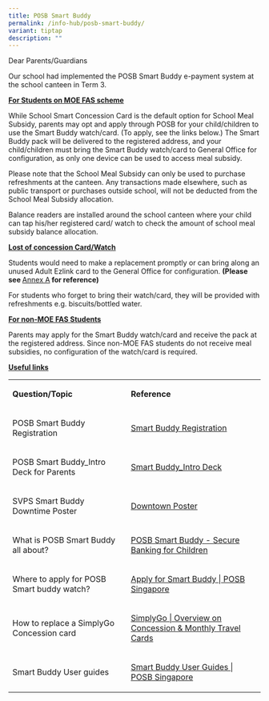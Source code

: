 ```yaml
---
title: POSB Smart Buddy
permalink: /info-hub/posb-smart-buddy/
variant: tiptap
description: ""
---
```

<p>Dear Parents/Guardians</p>
<p>Our school had implemented the POSB Smart Buddy e-payment system at the
school canteen in Term 3.</p>
<p><strong><u>For Students on MOE FAS scheme</u></strong>
</p>
<p>While School Smart Concession Card is the default option for School Meal
Subsidy, parents may opt and apply through POSB for your child/children
to use the Smart Buddy watch/card. (To apply, see the links below.) The
Smart Buddy pack will be delivered to the registered address, and your
child/children must bring the Smart Buddy watch/card to General Office
for configuration, as only one device can be used to access meal subsidy.</p>
<p>Please note that the School Meal Subsidy can only be used to purchase
refreshments at the canteen. Any transactions made elsewhere, such as public
transport or purchases outside school, will not be deducted from the School
Meal Subsidy allocation.</p>
<p>Balance readers are installed around the school canteen where your child
can tap his/her registered card/ watch to check the amount of school meal
subsidy balance allocation.</p>
<p><strong><u>Lost of concession Card/Watch</u></strong>
</p>
<p>Students would need to make a replacement promptly or can bring along
an unused Adult Ezlink card to the General Office for configuration. <strong>(Please see </strong>
<a href="https://drive.google.com/file/d/1uSHfFbbsbgHk8tQZbohZ-pbMi9jUJBAj/view?usp=sharing" rel="noopener nofollow" target="_blank">Annex A</a><strong> for reference)</strong>
</p>
<p>For students who forget to bring their watch/card, they will be provided
with refreshments e.g. biscuits/bottled water.</p>
<p><strong><u>For non-MOE FAS Students</u></strong>
</p>
<p>Parents may apply for the Smart Buddy watch/card and receive the pack
at the registered address. Since non-MOE FAS students do not receive meal
subsidies, no configuration of the watch/card is required.</p>
<p><strong><u>Useful links</u></strong>
</p>
<table style="minWidth: 50px">
<colgroup>
<col>
<col>
</colgroup>
<tbody>
<tr>
<td rowspan="1" colspan="1">
<p><strong>Question/Topic</strong>
</p>
</td>
<td rowspan="1" colspan="1">
<p><strong>Reference</strong>
</p>
</td>
</tr>
<tr>
<td rowspan="1" colspan="1">
<p>POSB Smart Buddy Registration</p>
</td>
<td rowspan="1" colspan="1">
<p><a href="https://drive.google.com/file/d/1P4fp57AlaUdYYwaynJeh_gnwuaXQSXIK/view?usp=sharing" rel="noopener nofollow" target="_blank">Smart Buddy Registration</a>
</p>
</td>
</tr>
<tr>
<td rowspan="1" colspan="1">
<p>POSB Smart Buddy_Intro Deck for Parents</p>
</td>
<td rowspan="1" colspan="1">
<p><a href="https://drive.google.com/file/d/1EgRF4oN9J0CbtU6MDflTVGneBdhdS9nk/view?usp=sharing" rel="noopener nofollow" target="_blank">Smart Buddy_Intro Deck</a>
</p>
</td>
</tr>
<tr>
<td rowspan="1" colspan="1">
<p>SVPS Smart Buddy Downtime Poster</p>
</td>
<td rowspan="1" colspan="1">
<p><a href="https://drive.google.com/file/d/1Ot9ZM3L8wLber1BsuUkNvSt5xqyIcCBg/view?usp=sharing" rel="noopener nofollow" target="_blank">Downtown Poster</a>
</p>
</td>
</tr>
<tr>
<td rowspan="1" colspan="1">
<p>What is POSB Smart Buddy all about?</p>
</td>
<td rowspan="1" colspan="1">
<p><a href="https://www.posb.com.sg/personal/deposits/bank-with-ease/posb-smart-buddy" rel="noopener noreferrer nofollow" target="_blank">POSB Smart Buddy - Secure Banking for Children</a>
</p>
</td>
</tr>
<tr>
<td rowspan="1" colspan="1">
<p>Where to apply for POSB Smart buddy watch?</p>
</td>
<td rowspan="1" colspan="1">
<p><a href="https://www.posb.com.sg/personal/support/bank-posb-smartbuddy-apply.html" rel="noopener noreferrer nofollow" target="_blank">Apply for Smart Buddy | POSB Singapore</a>
</p>
</td>
</tr>
<tr>
<td rowspan="1" colspan="1">
<p>How to replace a SimplyGo Concession card</p>
</td>
<td rowspan="1" colspan="1">
<p><a href="https://www.simplygo.com.sg/concession-monthly-travel-cards/?tab=pills-CardReplacement-tab" rel="noopener noreferrer nofollow" target="_blank">SimplyGo | Overview on Concession &amp; Monthly Travel Cards</a>
</p>
</td>
</tr>
<tr>
<td rowspan="1" colspan="1">
<p>Smart Buddy User guides</p>
</td>
<td rowspan="1" colspan="1">
<p><a href="https://www.posb.com.sg/personal/support/bank-posb-smartbuddy-user-guide.html" rel="noopener noreferrer nofollow" target="_blank">Smart Buddy User Guides | POSB Singapore</a>
</p>
</td>
</tr>
</tbody>
</table>
<p></p>